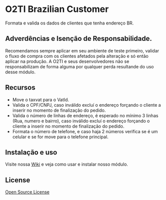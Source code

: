 # O2TI Brazilian Customer

Formata e valida os dados de clientes que tenha endereço BR.

## Adverdências e Isenção de Responsabilidade.

Recomendamos sempre aplicar em seu ambiente de teste primeiro, validar o fluxo de compra com os clientes afetados pela alteração e só então aplicar na produção.
A O2TI e seus desenvolvedores não se responsabilizam de forma alguma por qualquer perda resultande do uso desse módulo.

## Recursos

- Move o taxvat para o VatId.
- Valida o CPF/CNPJ, caso inválido excluí o endereço forçando o cliente a inserir no momento de finalização do pedido.
- Valida o número de linhas de endereço, é esperado no mínimo 3 linhas (Rua, numero e bairro), caso inválido excluí o endereço forçando o cliente a inserir no momento de finalização do pedido.
- Formata o número de telefone, e caso haja 2 números verifica se é um celular e se for move para o telefone principal.

## Instalação e uso

Visite nossa [Wiki](https://github.com/elisei/brazilian-customer/wiki) e veja como usar e instalar nosso módulo.

## License

[Open Source License](LICENSE.txt)
